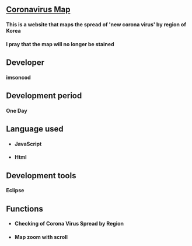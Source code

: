 ## <a href="https://coronakr.netlify.com" target="_blank">Coronavirus Map</a>
#### This is a website that maps the spread of 'new corona virus' by region of Korea
#### I pray that the map will no longer be stained
## Developer
#### imsoncod
## Development period
#### One Day
## Language used
* #### JavaScript
* #### Html
## Development tools
#### Eclipse
## Functions
* #### Checking of Corona Virus Spread by Region
* #### Map zoom with scroll
